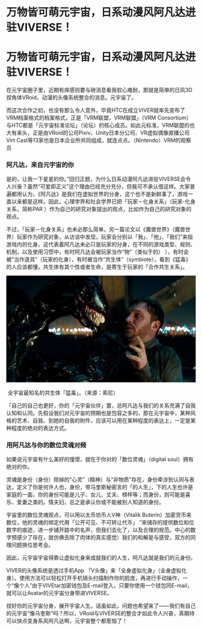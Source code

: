 # 万物皆可萌元宇宙，日系动漫风阿凡达进驻VIVERSE！


# 万物皆可萌元宇宙，日系动漫风阿凡达进驻VIVERSE！

在元宇宙圈子里，近期有痒感则要与磅消息看我软心难耐，那就是简单的日风3D捏角体VRoid，动漫的头像系统整合的消息。元宇宙了。

而这次合作之初，也没有那么令人意外，毕竟HTC在成立VIVER就率先宣布了VRM档案格式的档案格式，正是「VRM联盟，VRM联盟」（VRM Consortium）与HTC都是「元宇宙标准论坛」（论坛）的核心成员。如此元标准，VRM联盟的也大有来头，正是由VRoid的公司Pixiv、Unity日本分公司、VR虚拟偶像直播公司Virt Cast等13家也是日本企业所共同组成，就连点点。（Nintendo）VRM的观察员

### 阿凡达，来自元宇宙的你

是的，让我一下星星的你。”回归正题，为什么日系动漫阿凡达进驻VIVERSE会令人兴奋？虽然“可爱即正义”这个理由已经充分充分，但我可不承认借这样。大家普遍都用认为，《阿凡达》是我们在虚拟世界的分身，这个也不是新鲜事了，游戏一直以来都是这样。因此，心理学界和社会学界已把「玩家－化身关系」（玩家-化身关系，简称PAR ）作为自己的研究对象提出的观点，比如作为自己的研究对象的观点。

不过，「玩家－化身关系」也未必那么简单。另一篇论文以《魔兽世界》（魔兽世界）玩家作为研究对象，从访谈中发现，玩家会分别以「我」、「他」、「我们”来指游戏内的化身，这代表着阿凡达未必只是玩家的分身，在不同的游戏类型、规则、机制，以及使用习惯中，有时阿凡达会被玩家当作“物”（类似于的） ），有时会被“当作道具”（玩家的化身），有时被当作“共生体”（symbiote），看到《猛毒》的人应该都懂，共生体有其个性或者生命，是寄生于玩家的「合作共生关系」。

![1](1_OGo8zAWj3imw_1oP9I09GQ.jpeg)

​                                                全宇宙最知名的共生体「猛毒」。（来源：索尼）

「自己的自己也更好，你的「元宇宙伙伴」罢，总阿凡达与我们的关系充满了自我认知和认同。先假设我们对元宇宙的预期也是包容之多的，那在元宇宙中，某种风格的艺术、自我、到她的自我的附件，应该可以用在某种程度的表达上，一定是某种程度的绝对的表达方式。



### 用阿凡达与你的数位灵魂对频

如果说元宇宙有什么美好的憧憬，就在于你对的「数位灵魂」（digital soul）拥有绝对的你。

灵魂是身份（身份）除掉的“心灵”（精神）与“非物质”存在，身份牵涉到认同与表达，定义了你是何许人也，身份，带马奎斯秘密言的「的人生」，下的人生也许是家庭的一面，你的身份可能是儿子、女儿、丈夫、榜样等；而身份，则可能是喜乐、爱妻之类的。情夫妇，总之是承认你或不能被别人知道的身份。

宇宙里的数位灵魂观点，可以用以太币坊币人V神（Vitalik Buterin）加密货币来数位，他的灵魂的绑定代用「公开可见、不可转让代币」 ”来储存的提供数位和位数字的痕迹，进一步铺开路中的名声，但我们去化了，以及合理的规范。中心的数字预感少了存在，就仿佛去除了肉体的真实感觉）我们的和解是与感受，双方的同理问题换位思考会。

因此，元宇宙宇宙得靠让虚拟化身来成就我们的人生，阿凡达就是我们的元身份。

VIVER的头像系统是透过手机App 「V头像」来「全身虚拟化身」（全身虚拟化身）。使用方法可以轻松打开手机镜头扫描制作你的脸庞，再进行手动操作，一个“像个人”由于VIVEtar加密钱包及E-mail登入，只要你使用一个钱包同E-mail，就可以让Avatar的元宇宙分身带进VIVERSE。

捏好你的元宇宙分身，展开宇宙人生。话虽如此，问题也希望来了——我们有自己的元宇宙“像马奎斯”吗？所以，VRoid与VIVERSE的整合才如此令人兴奋，真期待可以快点变身系风阿凡达啊，元宇宙整个都惹恼了！


